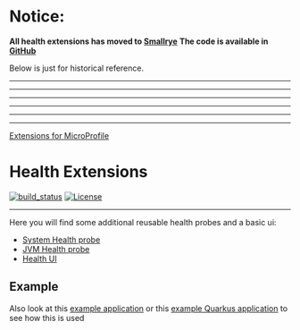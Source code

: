 # Notice:
**All health extensions has moved to [Smallrye](https://smallrye.io/)**
**The code is available in [GitHub](https://github.com/smallrye/smallrye-health)**

Below is just for historical reference.

*********************
*********************
*********************
*********************
*********************
*********************

[Extensions for MicroProfile](https://www.microprofile-ext.org/)

# Health Extensions

[![build_status](https://travis-ci.com/microprofile-extensions/health-ext.svg?branch=master)](https://travis-ci.com/microprofile-extensions/health-ext)
[![License](https://img.shields.io/badge/license-Apache%202-blue.svg)](https://github.com/microprofile-extensions/health-ext/blob/master/LICENSE)
___________
Here you will find some additional reusable health probes and a basic ui:

* [System Health probe](https://github.com/microprofile-extensions/health-ext/blob/master/healthprobe-system/README.md)
* [JVM Health probe](https://github.com/microprofile-extensions/health-ext/blob/master/healthprobe-jvm/README.md)
* [Health UI](https://github.com/microprofile-extensions/health-ext/blob/master/health-ui/README.md)

## Example

Also look at this [example application](https://github.com/microprofile-extensions/health-ext/blob/master/health-example/README.md) or 
this [example Quarkus application](https://github.com/microprofile-extensions/health-ext/blob/master/quarkus-example/README.md) to see how this is used
